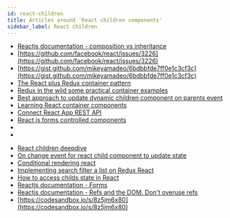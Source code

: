 ```yaml
---
id: react-children
title: Articles around 'React children components'
sidebar_label: React children
---
```



- [Reactjs documentation - composition vs inheritance](https://reactjs.org/docs/composition-vs-inheritance.html)
- [https://github.com/facebook/react/issues/3226](https://github.com/facebook/react/issues/3226)
- [https://gist.github.com/mikeyamadeo/6bdbbfde7ff0e1c3cf3c](https://gist.github.com/mikeyamadeo/6bdbbfde7ff0e1c3cf3c)
- [The React plus Redux container pattern](https://www.thegreatcodeadventure.com/the-react-plus-redux-container-pattern/)
- [Redux in the wild some practical container examples](https://medium.com/@ryandrewjohnson/redux-in-the-wild-some-practical-container-examples-6fd1016f90f3)
- [Best approach to update dynamic children component on parents event](https://discuss.reactjs.org/t/best-approach-to-update-dynamic-children-component-on-parents-event/4442)
- [Learning React container components](https://css-tricks.com/learning-react-container-components/)
- [Connect React App REST API](https://www.andreasreiterer.at/connect-react-app-rest-api/)
- [React js forms controlled components](https://lorenstewart.me/2016/10/31/react-js-forms-controlled-components/)
- [](https://gerardnico.com/ui/container?404id=lang%3Ajavascript%3Areact%3Acontainer&404type=bestPageName)
- [](https://gist.github.com/sebkouba/a5ac75153ef8d8827b98)
<!-- - []()
- []()
- []()
- []() -->



- [React children deepdive](https://mxstbr.blog/2017/02/react-children-deepdive/)
- [On change event for react child component to update state](https://stackoverflow.com/questions/40795906/onchange-event-for-react-child-component-to-update-state/40851765)
- [Conditional rendering react](https://www.robinwieruch.de/conditional-rendering-react/)
- [Implementing search filter a list on Redux React](https://medium.com/@yaoxiao1222/implementing-search-filter-a-list-on-redux-react-bb5de8d0a3ad)
- [How to access childs state in React](https://stackoverflow.com/questions/27864951/how-to-access-childs-state-in-react)
- [Reactjs documentation - Forms](https://reactjs.org/docs/forms.html)
- [Reactjs documentation - Refs and the DOM. Don't overuse refs](https://reactjs.org/docs/refs-and-the-dom.html#dont-overuse-refs)
- [https://codesandbox.io/s/8z5jm6x80](https://codesandbox.io/s/8z5jm6x80)
<!-- - []()
- []()
- []() -->

